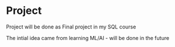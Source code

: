 # Project
Project will be done as Final project in my SQL course 

The intial idea came from learning ML/AI - will be done in the future
